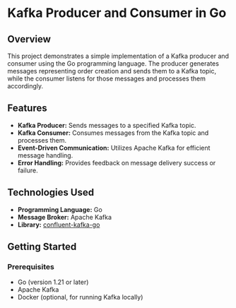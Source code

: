 # Kafka Producer and Consumer in Go

## Overview

This project demonstrates a simple implementation of a Kafka producer and consumer using the Go programming language. The producer generates messages representing order creation and sends them to a Kafka topic, while the consumer listens for those messages and processes them accordingly.

## Features

- **Kafka Producer:** Sends messages to a specified Kafka topic.
- **Kafka Consumer:** Consumes messages from the Kafka topic and processes them.
- **Event-Driven Communication:** Utilizes Apache Kafka for efficient message handling.
- **Error Handling:** Provides feedback on message delivery success or failure.

## Technologies Used

- **Programming Language:** Go
- **Message Broker:** Apache Kafka
- **Library:** [confluent-kafka-go](https://github.com/confluentinc/confluent-kafka-go/kafka)

## Getting Started

### Prerequisites

- Go (version 1.21 or later)
- Apache Kafka
- Docker (optional, for running Kafka locally)


